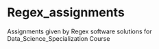 # Regex_assignments
Assignments given by Regex software solutions for Data_Science_Specialization Course
